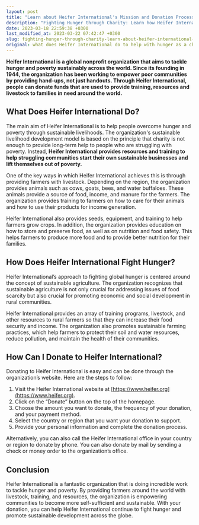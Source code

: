 ```yaml
---
layout: post
title: "Learn about Heifer International's Mission and Donation Process"
description: "Fighting Hunger through Charity: Learn how Heifer International fights world hunger through sustainable livestock and financial training. Support their cause and donate today."
date: 2023-03-18 22:59:38 +0300
last_modified_at: 2023-03-22 07:42:47 +0300
slug: fighting-hunger-through-charity-learn-about-heifer-international-s-mission-and-donation-process
original: what does Heifer International do to help with hunger as a charity, how do they do it, how can i donate?
---
```

**Heifer International is a global nonprofit organization that aims to tackle hunger and poverty sustainably across the world. Since its founding in 1944, the organization has been working to empower poor communities by providing hand-ups, not just handouts. Through Heifer International, people can donate funds that are used to provide training, resources and livestock to families in need around the world.**

## What Does Heifer International Do?

The main aim of Heifer International is to help people overcome hunger and poverty through sustainable livelihoods. The organization's sustainable livelihood development model is based on the principle that charity is not enough to provide long-term help to people who are struggling with poverty. Instead, **Heifer International provides resources and training to help struggling communities start their own sustainable businesses and lift themselves out of poverty.**

One of the key ways in which Heifer International achieves this is through providing farmers with livestock. Depending on the region, the organization provides animals such as cows, goats, bees, and water buffaloes. These animals provide a source of food, income, and manure for the farmers. The organization provides training to farmers on how to care for their animals and how to use their products for income generation.

Heifer International also provides seeds, equipment, and training to help farmers grow crops. In addition, the organization provides education on how to store and preserve food, as well as on nutrition and food safety. This helps farmers to produce more food and to provide better nutrition for their families.

## How Does Heifer International Fight Hunger?

Heifer International’s approach to fighting global hunger is centered around the concept of sustainable agriculture. The organization recognizes that sustainable agriculture is not only crucial for addressing issues of food scarcity but also crucial for promoting economic and social development in rural communities.

Heifer International provides an array of training programs, livestock, and other resources to rural farmers so that they can increase their food security and income. The organization also promotes sustainable farming practices, which help farmers to protect their soil and water resources, reduce pollution, and maintain the health of their communities.

## How Can I Donate to Heifer International?

Donating to Heifer International is easy and can be done through the organization’s website. Here are the steps to follow:

1. Visit the Heifer International website at [https://www.heifer.org](https://www.heifer.org).
2. Click on the “Donate” button on the top of the homepage.
3. Choose the amount you want to donate, the frequency of your donation, and your payment method.
4. Select the country or region that you want your donation to support.
5. Provide your personal information and complete the donation process.

Alternatively, you can also call the Heifer International office in your country or region to donate by phone. You can also donate by mail by sending a check or money order to the organization’s office.

## Conclusion

Heifer International is a fantastic organization that is doing incredible work to tackle hunger and poverty. By providing farmers around the world with livestock, training, and resources, the organization is empowering communities to become more self-sufficient and sustainable. With your donation, you can help Heifer International continue to fight hunger and promote sustainable development across the globe.